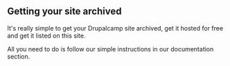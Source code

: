 ---
---
Getting your site archived
--------------------------

It's really simple to get your Drupalcamp site archived, get it hosted for free and get it listed on this site.

All you need to do is follow our simple instructions in our documentation section.